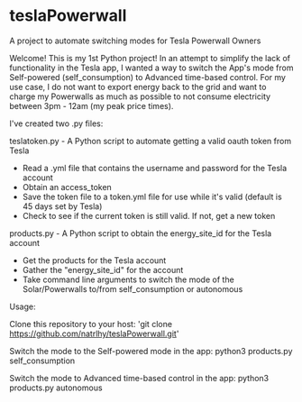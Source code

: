 # teslaPowerwall
A project to automate switching modes for Tesla Powerwall Owners

Welcome! This is my 1st Python project!
In an attempt to simplify the lack of functionality in the Tesla app, I wanted a way to switch the App's mode from Self-powered (self_consumption) to Advanced time-based control. For my use case, I do not want to export energy back to the grid and want to charge my Powerwalls as much as possible to not consume electricity between 3pm - 12am (my peak price times).

I've created two .py files:

teslatoken.py - A Python script to automate getting a valid oauth token from Tesla
  - Read a .yml file that contains the username and password for the Tesla account
  - Obtain an access_token
  - Save the token file to a token.yml file for use while it's valid (default is 45 days set by Tesla)
  - Check to see if the current token is still valid. If not, get a new token
  
products.py - A Python script to obtain the energy_site_id for the Tesla account
  - Get the products for the Tesla account
  - Gather the "energy_site_id" for the account
  - Take command line arguments to switch the mode of the Solar/Powerwalls to/from self_consumption or autonomous

Usage:

Clone this repository to your host:
'git clone https://github.com/natrlhy/teslaPowerwall.git'

Switch the mode to the Self-powered mode in the app:
python3 products.py self_consumption

Switch the mode to Advanced time-based control in the app:
python3 products.py autonomous
